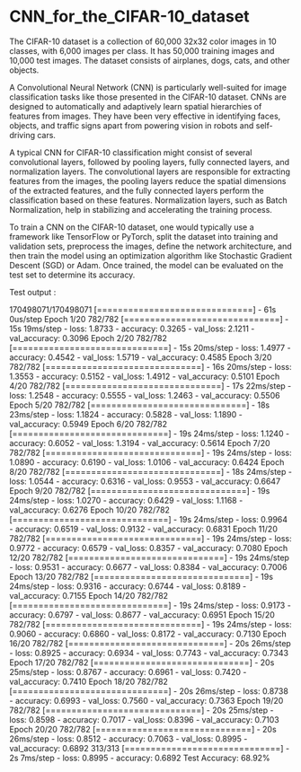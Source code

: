 # CNN_for_the_CIFAR-10_dataset

The CIFAR-10 dataset is a collection of 60,000 32x32 color images in 10 classes, with 6,000 images per class. It has 50,000 training images and 10,000 test images. The dataset consists of airplanes, dogs, cats, and other objects.

A Convolutional Neural Network (CNN) is particularly well-suited for image classification tasks like those presented in the CIFAR-10 dataset. CNNs are designed to automatically and adaptively learn spatial hierarchies of features from images. They have been very effective in identifying faces, objects, and traffic signs apart from powering vision in robots and self-driving cars.

A typical CNN for CIFAR-10 classification might consist of several convolutional layers, followed by pooling layers, fully connected layers, and normalization layers. The convolutional layers are responsible for extracting features from the images, the pooling layers reduce the spatial dimensions of the extracted features, and the fully connected layers perform the classification based on these features. Normalization layers, such as Batch Normalization, help in stabilizing and accelerating the training process.

To train a CNN on the CIFAR-10 dataset, one would typically use a framework like TensorFlow or PyTorch, split the dataset into training and validation sets, preprocess the images, define the network architecture, and then train the model using an optimization algorithm like Stochastic Gradient Descent (SGD) or Adam. Once trained, the model can be evaluated on the test set to determine its accuracy.







Test output :

170498071/170498071 [==============================] - 61s 0us/step
Epoch 1/20
782/782 [==============================] - 15s 19ms/step - loss: 1.8733 - accuracy: 0.3265 - val_loss: 2.1211 - val_accuracy: 0.3096
Epoch 2/20
782/782 [==============================] - 15s 20ms/step - loss: 1.4977 - accuracy: 0.4542 - val_loss: 1.5719 - val_accuracy: 0.4585
Epoch 3/20
782/782 [==============================] - 16s 20ms/step - loss: 1.3553 - accuracy: 0.5152 - val_loss: 1.4912 - val_accuracy: 0.5101
Epoch 4/20
782/782 [==============================] - 17s 22ms/step - loss: 1.2548 - accuracy: 0.5555 - val_loss: 1.2463 - val_accuracy: 0.5506
Epoch 5/20
782/782 [==============================] - 18s 23ms/step - loss: 1.1824 - accuracy: 0.5828 - val_loss: 1.1890 - val_accuracy: 0.5949
Epoch 6/20
782/782 [==============================] - 19s 24ms/step - loss: 1.1240 - accuracy: 0.6052 - val_loss: 1.3194 - val_accuracy: 0.5614
Epoch 7/20
782/782 [==============================] - 19s 24ms/step - loss: 1.0890 - accuracy: 0.6190 - val_loss: 1.0106 - val_accuracy: 0.6424
Epoch 8/20
782/782 [==============================] - 18s 24ms/step - loss: 1.0544 - accuracy: 0.6316 - val_loss: 0.9553 - val_accuracy: 0.6647
Epoch 9/20
782/782 [==============================] - 19s 24ms/step - loss: 1.0270 - accuracy: 0.6429 - val_loss: 1.1168 - val_accuracy: 0.6276
Epoch 10/20
782/782 [==============================] - 19s 24ms/step - loss: 0.9964 - accuracy: 0.6519 - val_loss: 0.9132 - val_accuracy: 0.6831
Epoch 11/20
782/782 [==============================] - 19s 24ms/step - loss: 0.9772 - accuracy: 0.6579 - val_loss: 0.8357 - val_accuracy: 0.7080
Epoch 12/20
782/782 [==============================] - 19s 24ms/step - loss: 0.9531 - accuracy: 0.6677 - val_loss: 0.8384 - val_accuracy: 0.7006
Epoch 13/20
782/782 [==============================] - 19s 24ms/step - loss: 0.9316 - accuracy: 0.6744 - val_loss: 0.8189 - val_accuracy: 0.7155
Epoch 14/20
782/782 [==============================] - 19s 24ms/step - loss: 0.9173 - accuracy: 0.6797 - val_loss: 0.8677 - val_accuracy: 0.6951
Epoch 15/20
782/782 [==============================] - 19s 24ms/step - loss: 0.9060 - accuracy: 0.6860 - val_loss: 0.8172 - val_accuracy: 0.7130
Epoch 16/20
782/782 [==============================] - 20s 26ms/step - loss: 0.8925 - accuracy: 0.6934 - val_loss: 0.7743 - val_accuracy: 0.7343
Epoch 17/20
782/782 [==============================] - 20s 25ms/step - loss: 0.8767 - accuracy: 0.6961 - val_loss: 0.7420 - val_accuracy: 0.7410
Epoch 18/20
782/782 [==============================] - 20s 26ms/step - loss: 0.8738 - accuracy: 0.6993 - val_loss: 0.7560 - val_accuracy: 0.7363
Epoch 19/20
782/782 [==============================] - 20s 25ms/step - loss: 0.8598 - accuracy: 0.7017 - val_loss: 0.8396 - val_accuracy: 0.7103
Epoch 20/20
782/782 [==============================] - 20s 26ms/step - loss: 0.8512 - accuracy: 0.7063 - val_loss: 0.8995 - val_accuracy: 0.6892
313/313 [==============================] - 2s 7ms/step - loss: 0.8995 - accuracy: 0.6892
Test Accuracy: 68.92%
